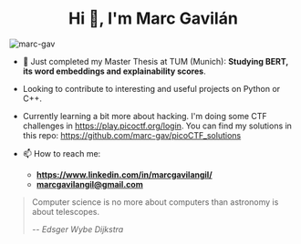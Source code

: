 <h1 align="center">Hi 👋, I'm Marc Gavilán</h1>

<p align="left"> <img src="https://komarev.com/ghpvc/?username=marc-gav&label=Profile%20views&color=0e75b6&style=flat" alt="marc-gav" /> </p>

- 🔭 Just completed my Master Thesis at TUM (Munich): **Studying BERT, its word embeddings and explainability scores**.
- Looking to contribute to interesting and useful projects on Python or C++.
- Currently learning a bit more about hacking. I'm doing some CTF challenges in https://play.picoctf.org/login. You can find my solutions in this repo: https://github.com/marc-gav/picoCTF_solutions

- 📫 How to reach me:
  - **https://www.linkedin.com/in/marcgavilangil/**
  - **marcgavilangil@gmail.com**

> Computer science is no more about computers than astronomy is about telescopes.
>
> -- <cite>Edsger Wybe Dijkstra</cite>
